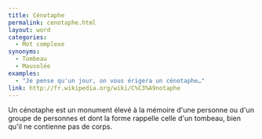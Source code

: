 ```yaml
---
title: Cénotaphe
permalink: cenotaphe.html
layout: word
categories:
  - Mot complexe
synonyms:
  - Tombeau
  - Mausolée
examples:
  - "Je pense qu'un jour, on vous érigera un cénotaphe…"
link: http://fr.wikipedia.org/wiki/C%C3%A9notaphe
---
```


Un cénotaphe est un monument élevé à la mémoire d'une personne ou d'un groupe de personnes et dont la forme rappelle celle d'un tombeau, bien qu'il ne contienne pas de corps.

